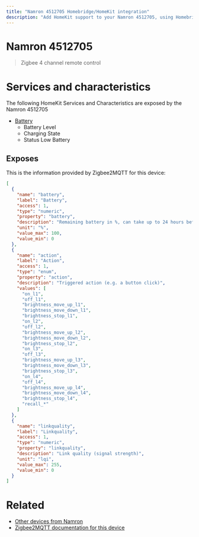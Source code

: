 ```yaml
---
title: "Namron 4512705 Homebridge/HomeKit integration"
description: "Add HomeKit support to your Namron 4512705, using Homebridge, Zigbee2MQTT and homebridge-z2m."
---
```

<!---
This file has been GENERATED using src/docgen/docgen.ts
DO NOT EDIT THIS FILE MANUALLY!
-->
# Namron 4512705
> Zigbee 4 channel remote control


# Services and characteristics
The following HomeKit Services and Characteristics are exposed by
the Namron 4512705

* [Battery](../../battery.md)
  * Battery Level
  * Charging State
  * Status Low Battery



## Exposes

This is the information provided by Zigbee2MQTT for this device:

```json
[
  {
    "name": "battery",
    "label": "Battery",
    "access": 1,
    "type": "numeric",
    "property": "battery",
    "description": "Remaining battery in %, can take up to 24 hours before reported.",
    "unit": "%",
    "value_max": 100,
    "value_min": 0
  },
  {
    "name": "action",
    "label": "Action",
    "access": 1,
    "type": "enum",
    "property": "action",
    "description": "Triggered action (e.g. a button click)",
    "values": [
      "on_l1",
      "off_l1",
      "brightness_move_up_l1",
      "brightness_move_down_l1",
      "brightness_stop_l1",
      "on_l2",
      "off_l2",
      "brightness_move_up_l2",
      "brightness_move_down_l2",
      "brightness_stop_l2",
      "on_l3",
      "off_l3",
      "brightness_move_up_l3",
      "brightness_move_down_l3",
      "brightness_stop_l3",
      "on_l4",
      "off_l4",
      "brightness_move_up_l4",
      "brightness_move_down_l4",
      "brightness_stop_l4",
      "recall_*"
    ]
  },
  {
    "name": "linkquality",
    "label": "Linkquality",
    "access": 1,
    "type": "numeric",
    "property": "linkquality",
    "description": "Link quality (signal strength)",
    "unit": "lqi",
    "value_max": 255,
    "value_min": 0
  }
]
```

# Related
* [Other devices from Namron](../index.md#namron)
* [Zigbee2MQTT documentation for this device](https://www.zigbee2mqtt.io/devices/4512705.html)